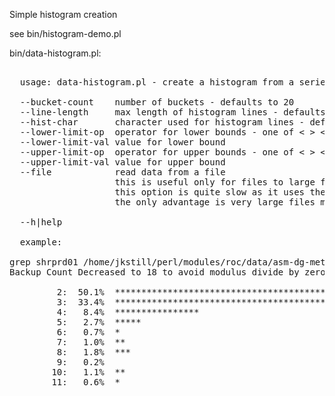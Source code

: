 
Simple histogram creation

see bin/histogram-demo.pl

bin/data-histogram.pl:

<pre>

  usage: data-histogram.pl - create a histogram from a series of integers

  --bucket-count    number of buckets - defaults to 20
  --line-length     max length of histogram lines - defaults to  100
  --hist-char       character used for histogram lines - defaults to *
  --lower-limit-op  operator for lower bounds - one of < > <= >=
  --lower-limit-val value for lower bound
  --upper-limit-op  operator for upper bounds - one of < > <= >=
  --upper-limit-val value for upper bound
  --file            read data from a file
                    this is useful only for files to large for memory
                    this option is quite slow as it uses the Tie::File package
                    the only advantage is very large files may be processed

  --h|help

  example:

grep shrprd01 /home/jkstill/perl/modules/roc/data/asm-dg-metrics-1.csv  | cut -f7 -d, | data-histogram.pl --lower-limit-op '>=' --lower-limit-val 1 --upper-limit-op '<=' --upper-limit-val 10
Backup Count Decreased to 18 to avoid modulus divide by zero

         2:  50.1%  ****************************************************************************************************
         3:  33.4%  ******************************************************************
         4:   8.4%  ****************
         5:   2.7%  *****
         6:   0.7%  *
         7:   1.0%  **
         8:   1.8%  ***
         9:   0.2%
        10:   1.1%  **
        11:   0.6%  *

</pre>

